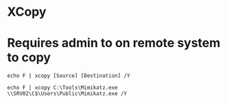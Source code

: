 # XCopy

# Requires admin to on remote system to copy

    echo F | xcopy [Source] [Destination] /Y

    echo F | xcopy C:\Tools\Mimikatz.exe \\SRV02\C$\Users\Public\Mimikatz.exe /Y
